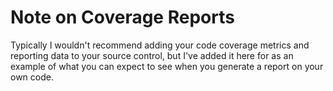 # Note on Coverage Reports

Typically I wouldn't recommend adding your code coverage metrics and reporting data to your source control, but I've added it here for as an example of what you can expect to see when you generate a report on your own code.
